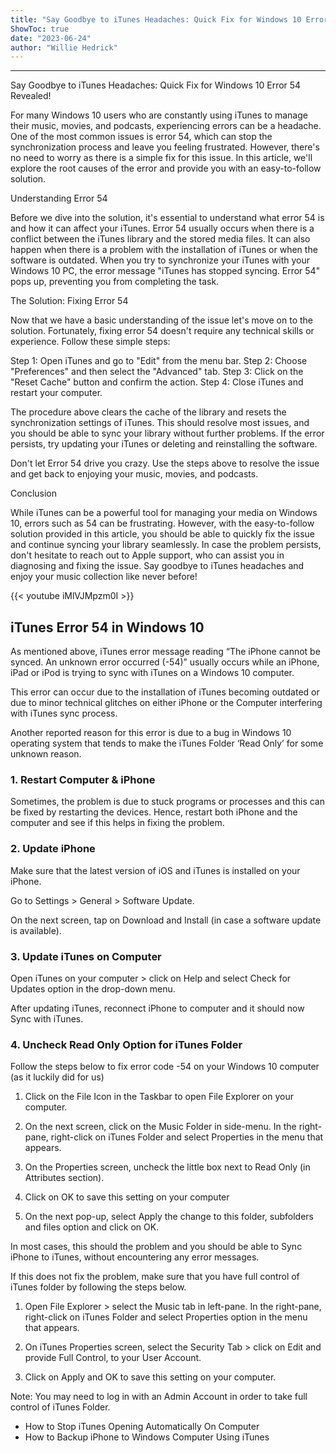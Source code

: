 ```yaml
---
title: "Say Goodbye to iTunes Headaches: Quick Fix for Windows 10 Error 54 Revealed!"
ShowToc: true 
date: "2023-06-24"
author: "Willie Hedrick"
---
```

*****
Say Goodbye to iTunes Headaches: Quick Fix for Windows 10 Error 54 Revealed!

For many Windows 10 users who are constantly using iTunes to manage their music, movies, and podcasts, experiencing errors can be a headache. One of the most common issues is error 54, which can stop the synchronization process and leave you feeling frustrated. However, there's no need to worry as there is a simple fix for this issue. In this article, we'll explore the root causes of the error and provide you with an easy-to-follow solution.

Understanding Error 54

Before we dive into the solution, it's essential to understand what error 54 is and how it can affect your iTunes. Error 54 usually occurs when there is a conflict between the iTunes library and the stored media files. It can also happen when there is a problem with the installation of iTunes or when the software is outdated. When you try to synchronize your iTunes with your Windows 10 PC, the error message "iTunes has stopped syncing. Error 54" pops up, preventing you from completing the task.

The Solution: Fixing Error 54

Now that we have a basic understanding of the issue let's move on to the solution. Fortunately, fixing error 54 doesn't require any technical skills or experience. Follow these simple steps:

Step 1: Open iTunes and go to "Edit" from the menu bar.
Step 2: Choose "Preferences" and then select the "Advanced" tab.
Step 3: Click on the "Reset Cache" button and confirm the action.
Step 4: Close iTunes and restart your computer.

The procedure above clears the cache of the library and resets the synchronization settings of iTunes. This should resolve most issues, and you should be able to sync your library without further problems. If the error persists, try updating your iTunes or deleting and reinstalling the software.

Don't let Error 54 drive you crazy. Use the steps above to resolve the issue and get back to enjoying your music, movies, and podcasts.

Conclusion

While iTunes can be a powerful tool for managing your media on Windows 10, errors such as 54 can be frustrating. However, with the easy-to-follow solution provided in this article, you should be able to quickly fix the issue and continue syncing your library seamlessly. In case the problem persists, don't hesitate to reach out to Apple support, who can assist you in diagnosing and fixing the issue. Say goodbye to iTunes headaches and enjoy your music collection like never before!

{{< youtube iMlVJMpzm0I >}} 




 
## iTunes Error 54 in Windows 10
 
As mentioned above, iTunes error message reading “The iPhone cannot be synced. An unknown error occurred (-54)” usually occurs while an iPhone, iPad or iPod is trying to sync with iTunes on a Windows 10 computer.
 
This error can occur due to the installation of iTunes becoming outdated or due to minor technical glitches on either iPhone or the Computer interfering with iTunes sync process.
 
Another reported reason for this error is due to a bug in Windows 10 operating system that tends to make the iTunes Folder ‘Read Only’ for some unknown reason.
 
### 1. Restart Computer & iPhone
 
Sometimes, the problem is due to stuck programs or processes and this can be fixed by restarting the devices. Hence, restart both iPhone and the computer and see if this helps in fixing the problem.
 
### 2. Update iPhone
 
Make sure that the latest version of iOS and iTunes is installed on your iPhone.
 
Go to Settings > General > Software Update.
 
On the next screen, tap on Download and Install (in case a software update is available).
 
### 3. Update iTunes on Computer
 
Open iTunes on your computer > click on Help and select Check for Updates option in the drop-down menu.
 
After updating iTunes, reconnect iPhone to computer and it should now Sync with iTunes.
 
### 4. Uncheck Read Only Option for iTunes Folder
 
Follow the steps below to fix error code -54 on your Windows 10 computer (as it luckily did for us)
 
1. Click on the File Icon in the Taskbar to open File Explorer on your computer.
 
2. On the next screen, click on the Music Folder in side-menu. In the right-pane, right-click on iTunes Folder and select Properties in the menu that appears.
 
3. On the Properties screen, uncheck the little box next to Read Only (in Attributes section).
 
4. Click on OK to save this setting on your computer
 
5. On the next pop-up, select Apply the change to this folder, subfolders and files option and click on OK.
 
In most cases, this should the problem and you should be able to Sync iPhone to iTunes, without encountering any error messages.
 
If this does not fix the problem, make sure that you have full control of iTunes folder by following the steps below.
 
1. Open File Explorer > select the Music tab in left-pane. In the right-pane, right-click on iTunes Folder and select Properties option in the menu that appears.
 
2. On iTunes Properties screen, select the Security Tab > click on Edit and provide Full Control, to your User Account.
 
3. Click on Apply and OK to save this setting on your computer.
 
Note: You may need to log in with an Admin Account in order to take full control of iTunes Folder.
 
- How to Stop iTunes Opening Automatically On Computer
 - How to Backup iPhone to Windows Computer Using iTunes





